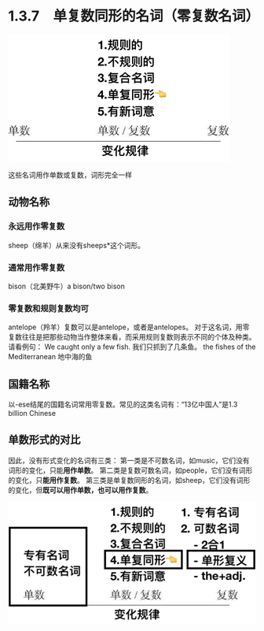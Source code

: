 # 1.3.7　单复数同形的名词（零复数名词）

![image-20190827122100339](assets/subsection7/image-20190827122100339.png)

这些名词用作单数或复数，词形完全一样
## 动物名称
### 永远用作零复数
sheep（绵羊）从来没有sheeps*这个词形。
### 通常用作零复数
bison（北美野牛）a bison/two bison
### 零复数和规则复数均可
antelope（羚羊）复数可以是antelope，或者是antelopes。
对于这名词，用零复数往往是把那些动物当作整体来看，而采用规则复数则表示不同的个体及种类。请看例句：
We caught only a few fish. 我们只抓到了几条鱼。
the fishes of the Mediterranean 地中海的鱼
## 国籍名称
以-ese结尾的国籍名词常用零复数。常见的这类名词有：“13亿中国人”是1.3 billion Chinese

## 单数形式的对比

因此，没有形式变化的名词有三类：
第一类是不可数名词，如music，它们没有词形的变化，只能**用作单数**。
第二类是复数可数名词，如people，它们没有词形的变化，只**能用作复数**。
第三类是单复数同形的名词，如sheep，它们没有词形的变化，但**既可以用作单数，也可以用作复数**。

![image-20190827122717771](assets/subsection7/image-20190827122717771.png)